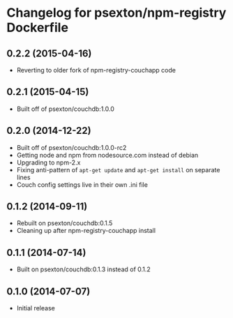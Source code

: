 Changelog for psexton/npm-registry Dockerfile
=============================================

0.2.2 (2015-04-16)
------------------

* Reverting to older fork of npm-registry-couchapp code

0.2.1 (2015-04-15)
------------------

* Built off of psexton/couchdb:1.0.0

0.2.0 (2014-12-22)
------------------

* Built off of psexton/couchdb:1.0.0-rc2
* Getting node and npm from nodesource.com instead of debian
* Upgrading to npm-2.x
* Fixing anti-pattern of `apt-get update` and `apt-get install` on separate lines
* Couch config settings live in their own .ini file

0.1.2 (2014-09-11)
------------------

* Rebuilt on psexton/couchdb:0.1.5
* Cleaning up after npm-registry-couchapp install

0.1.1 (2014-07-14)
------------------

* Built on psexton/couchdb:0.1.3 instead of 0.1.2

0.1.0 (2014-07-07)
------------------

* Initial release

